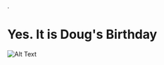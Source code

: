
 .   
    
# **Yes. It is Doug's Birthday**

![Alt Text](hhttps://media.giphy.com/media/OSfbWWWysaMhWigfFQ/giphy.gif)
